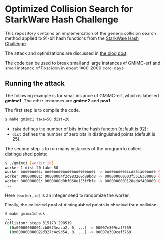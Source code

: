 # Optimized Collision Search for StarkWare Hash Challenge

This repository contains an implementation of the generic collision search method applied to 91-bit hash functions from the [StarkWare Hash Challenge](https://starkware.co/hash-challenge/).

The attack and optimizations are discussed in [the blog post](https://affine.group/2020/02/stark-hash-challenge).

The code can be used to break small and large instances of GMiMC-erf and small instance of Poseidon in about 1000-2000 core-days.

## Running the attack

The following example is for small instance of GMiMC-erf, which is labelled **gmimc1**. The other instances are **gmimc2** and **pos1**.

The first step is to compile the code.

```bash
$ make gmimc1 take=50 dist=20
```

- `take` defines the number of bits in the hash functon (default is 92);
- `dist` defines the number of zero bits in distinguished points (default is 25).

The second step is to run many instances of the program to collect distinguished points:

```bash
$ ./gmimc1 [worker_id]
worker 1 dist 20 take 50                                                                                                                           
worker 000000001: 00000000000000000000001 -> 00000000001c82513d00000 (   318309 calls in 0.90 seconds, 2.8328762 microseconds per permutation call)
worker 000000001: 00000004f2c983207d89bd8 -> 000000000003f5516300000 (  2386364 calls in 6.87 seconds, 2.8805392 microseconds per permutation call)
worker 000000001: 0000000d0bf060e183ffbfe -> 0000000000128ed4f400000 (    78798 calls in 0.23 seconds, 2.9581461 microseconds per permutation call) 
...
```

Here `[worker_id]` is an integer seed to randomize the worker.

Finally, the collected pool of distinguished points is checked for a collision:

```bash
$ make gmimc1check
...
Collision: steps 315173 298519
  (0x00000000001bcb0673eaca2, 0, ...) -> 00007e309caf5769
  (0x000000000029d327c4c9d54, 0, ...) -> 00007e309caf5769
```